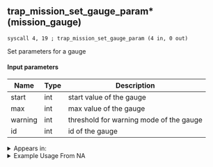 ## trap_mission_set_gauge_param* (mission_gauge)

`syscall 4, 19 ; trap_mission_set_gauge_param (4 in, 0 out)`

Set parameters for a gauge

#### Input parameters
| Name | Type | Description
|------|------|------------
| start   | int   | start value of the gauge
| max   | int   | max value of the gauge
| warning   | int   | threshold for warning mode of the gauge
| id   | int   | id of the gauge




<details>
	<summary>Appears in:</summary>

</details>

<details>
	<summary>Example Usage From NA</summary>

</details>

